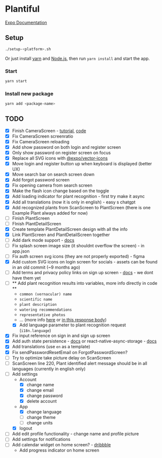 # Plantiful

[Expo Documentation](https://docs.expo.dev/)

## Setup

```sh
./setup-<platform>.sh
```

Or just install [yarn](https://classic.yarnpkg.com/lang/en/docs/install) and [Node.js](https://nodejs.org), then run `yarn install` and start the app.

### Start

```sh
yarn start
```

### Install new package

```sh
yarn add <package-name>
```

## TODO

- [x] Finish CameraScreen - [tutorial](https://www.freecodecamp.org/news/how-to-create-a-camera-app-with-expo-and-react-native/), [code](https://github.com/hayanisaid/expo-camera-tutorial/blob/master/App.tsx)
- [x] Fix CameraScreen screenratio
- [x] Fix CameraScreen reloading
- [x] Add show password on both login and register screen
- [x] Only show password on register screen on focus
- [x] Replace all SVG icons with [@expo/vector-icons](https://icons.expo.fyi)
- [x] Move login and register button up when keyboard is displayed (better UX)
- [x] Move search bar on search screen down
- [x] Add forgot password screen
- [x] Fix opening camera from search screen
- [x] Make the flash icon change based on the toggle
- [x] Add loading indicator for plant recognition - first try make it async
- [x] Add all translations (now it is only in english) - easy s chatgpt
- [x] Add recognized plants from ScanScreen to PlantScreen (there is one Example Plant always added for now)
- [ ] Finish PlantScreen
- [ ] FInish PlantDetailScreen
- [x] Create template PlantDetailScreen design with all the info
- [x] Link PlantScreen and PlantDetailScreen together
- [ ] Add dark mode support - [docs](https://docs.expo.dev/develop/user-interface/color-themes/)
- [ ] Fix splash screen image size (it shouldnt overflow the screen) - in app.json
- [ ] Fix auth screen svg icons (they are not properly exported) - figma
- [x] Add custom SVG icons on login screen for socials - assets can be found in an old commit (~9 months ago)
- [ ] Add terms and privacy policy links on sign up screen - [docs](https://docs.expo.dev/versions/latest/sdk/webview/) - we dont have them yet
- [ ] ** Add plant recognition results into variables, more info directly in code **
  - `common (vernacular) name`
  - `scientific name`
  - `plant description`
  - `watering recommendations`
  - `representative photos`
  - ... (more info [here](https://documenter.getpostman.com/view/24599534/2s93z5A4v2) or [in this response body](https://www.postman.com/winter-shadow-932363/workspace/kindwise/example/24599534-6b255bc8-d037-49a3-852e-82ca9cf00041))
  - [x] Add language parameter to plant recognition request (`i18n.language`)
- [x] Fix input reference on sign in and sign up screen
- [x] Add auth state persistence - [docs](https://docs.expo.dev/versions/latest/sdk/securestore/) or react-native-async-storage - [docs](https://react-native-async-storage.github.io/async-storage/docs/install)
- [x] Add translations (use `en` as a template)
- [x] Fix sendPasswordResetEmail on ForgotPasswordScreen?
- [ ] Try to optimize take picture delay on ScanScreen
- [ ] ScanScreen line 220, Plant identified alert message should be in all languages (currently in english only)
- [ ] Add settings
  - Account
    - [x] change name
    - [x] change email
    - [x] change password
    - [x] delete account
  - App
    - [x] change language
    - [ ] change theme
    - [ ] change units
  - [x] logout
- [ ] Add edit profile functionality - change name and profile picture
- [ ] Add settings for notifications
- [ ] Add calendar widget on home screen? - [dribbble](https://dribbble.com/shots/11360445-Plant-care-app/attachments/2972899?mode=media)
  - Add progress indicator on home screen
